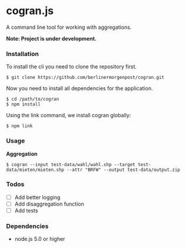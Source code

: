 # cogran.js

A command line tool for working with aggregations.

**Note: Project is under development.**


### Installation

To install the cli you need to clone the repository first.

```
$ git clone https://github.com/berlinermorgenpost/cogran.git
```

Now you need to install all dependencies for the application.

```
$ cd /path/to/cogran
$ npm install
```

Using the link command, we install cogran globally:

```
$ npm link
```

### Usage

**Aggregation**

```
$ cogran --input test-data/wahl/wahl.shp --target test-data/mieten/mieten.shp --attr "BRFW" --output test-data/output.zip
```

### Todos

* [ ] Add better logging
* [ ] Add disaggregation function
* [ ] Add tests

### Dependencies

* node.js 5.0 or higher